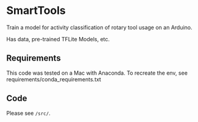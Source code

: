 # SmartTools
Train a model for activity classification of rotary tool usage on an Arduino. 

Has data, pre-trained TFLite Models, etc.

## Requirements

This code was tested on a Mac with Anaconda. To recreate the env, see requirements/conda_requirements.txt

## Code
Please see `/src/`. 


